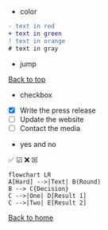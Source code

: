 - color

```diff
- text in red
+ text in green
! text in orange
# text in gray
```

- jump

<a href="#top">Back to top</a>

- checkbox

- [x] Write the press release
- [ ] Update the website
- [ ] Contact the media

- yes and no

✅ &#9745;
❌ &#9746;


```mermaid
flowchart LR
A[Hard] -->|Text| B(Round)
B --> C{Decision}
C -->|One| D[Result 1]
C -->|Two| E[Result 2]
```

<a href="index.md">Back to home</a>
